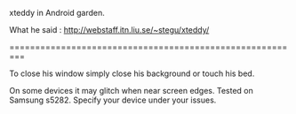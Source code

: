 xteddy in Android garden.

What he said : http://webstaff.itn.liu.se/~stegu/xteddy/

=========================================================

To close his window simply close his background or touch his bed.

On some devices it may glitch when near screen edges. Tested on Samsung s5282. Specify your device under your issues.
